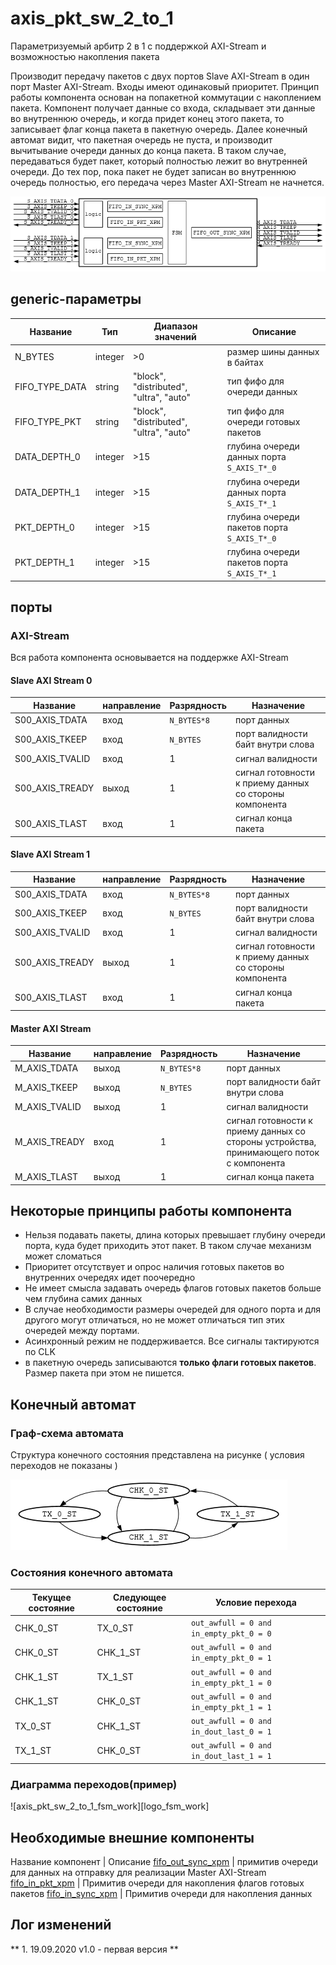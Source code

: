 # axis_pkt_sw_2_to_1

Параметризуемый арбитр 2 в 1 с поддержкой AXI-Stream и возможностью накопления пакета

Производит передачу пакетов с двух портов Slave AXI-Stream в один порт Master AXI-Stream. Входы имеют одинаковый приоритет. Принцип работы компонента основан на попакетной коммутации с накоплением пакета. Компонент получает данные со входа, складывает эти данные во внутреннюю очередь, и когда придет конец этого пакета, то записывает флаг конца пакета в пакетную очередь. Далее конечный автомат видит, что пакетная очередь не пуста, и производит вычитывание очереди данных до конца пакета. В таком случае, передаваться будет пакет, который полностью лежит во внутренней очереди. До тех пор, пока пакет не будет записан во внутреннюю очередь полностью, его передача через Master AXI-Stream не начнется. 


![axis_pkt_sw_2_to_1_struct][axis_pkt_sw_2_to_1_struct_ref]

[axis_pkt_sw_2_to_1_struct_ref]:https://github.com/MasterPlayer/xilinx-vhdl/blob/master/axis_infrastructure/axis_pkt_sw_2_to_1/documentation/axis_pkt_sw_2_to_1_struct.png


## generic-параметры
Название | Тип | Диапазон значений | Описание
---------|-----|-------------------|---------
N_BYTES | integer | >0 | размер шины данных в байтах
FIFO_TYPE_DATA | string | "block", "distributed", "ultra", "auto" | тип фифо для очереди данных
FIFO_TYPE_PKT | string | "block", "distributed", "ultra", "auto" | тип фифо для очереди готовых пакетов
DATA_DEPTH_0 | integer | >15 | глубина очереди данных порта `S_AXIS_T*_0`
DATA_DEPTH_1 | integer | >15 | глубина очереди данных порта `S_AXIS_T*_1`
PKT_DEPTH_0 | integer | >15 | глубина очереди пакетов порта `S_AXIS_T*_0`
PKT_DEPTH_1 | integer | >15 | глубина очереди пакетов порта `S_AXIS_T*_1`

## порты 

### AXI-Stream 

Вся работа компонента основывается на поддержке AXI-Stream

#### Slave AXI Stream 0

Название | направление | Разрядность | Назначение
---------|-------------|-------------|-----------
S00_AXIS_TDATA | вход | `N_BYTES*8` | порт данных
S00_AXIS_TKEEP | вход | `N_BYTES` | порт валидности байт внутри слова
S00_AXIS_TVALID | вход | 1 | сигнал валидности
S00_AXIS_TREADY | выход | 1 | сигнал готовности к приему данных со стороны компонента
S00_AXIS_TLAST | вход | 1 | сигнал конца пакета


#### Slave AXI Stream 1 

Название | направление | Разрядность | Назначение
---------|-------------|-------------|-----------
S00_AXIS_TDATA | вход | `N_BYTES*8` | порт данных
S00_AXIS_TKEEP | вход | `N_BYTES` | порт валидности байт внутри слова
S00_AXIS_TVALID | вход | 1 | сигнал валидности
S00_AXIS_TREADY | выход | 1 | сигнал готовности к приему данных со стороны компонента
S00_AXIS_TLAST | вход | 1 | сигнал конца пакета


#### Master AXI Stream 

Название | направление | Разрядность | Назначение
---------|-------------|-------------|-----------
M_AXIS_TDATA | выход | `N_BYTES*8` | порт данных
M_AXIS_TKEEP | выход | `N_BYTES` | порт валидности байт внутри слова
M_AXIS_TVALID | выход | 1 | сигнал валидности
M_AXIS_TREADY | вход | 1 | сигнал готовности к приему данных со стороны устройства, принимающего поток с компонента
M_AXIS_TLAST | выход | 1 | сигнал конца пакета

## Некоторые принципы работы компонента
- Нельзя подавать пакеты, длина которых превышает глубину очереди порта, куда будет приходить этот пакет. В таком случае механизм может сломаться
- Приоритет отсутствует и опрос наличия готовых пакетов во внутренних очередях идет поочередно
- Не имеет смысла задавать очередь флагов готовых пакетов больше чем глубина самих данных
- В случае необходимости размеры очередей для одного порта и для другого могут отличаться, но не может отличаться тип этих очередей между портами. 
- Асинхронный режим не поддерживается. Все сигналы тактируются по CLK
- в пакетную очередь записываются **только флаги готовых пакетов**. Размер пакета при этом не пишется. 

## Конечный автомат

### Граф-схема автомата

Структура конечного состояния представлена на рисунке ( условия переходов не показаны )

![axis_pkt_sw_2_to_1_fsm][logo_fsm]

[logo_fsm]:https://github.com/MasterPlayer/xilinx-vhdl/blob/master/axis_infrastructure/axis_pkt_sw_2_to_1/documentation/axis_pkt_sw_2_to_1_fsm.png

### Состояния конечного автомата
Текущее состояние | Следующее состояние | Условие перехода
------------------|---------------------|-----------------
CHK_0_ST          | TX_0_ST             | `out_awfull = 0 and in_empty_pkt_0 = 0`
CHK_0_ST          | CHK_1_ST            | `out_awfull = 0 and in_empty_pkt_0 = 1`
CHK_1_ST          | TX_1_ST             | `out_awfull = 0 and in_empty_pkt_1 = 0`
CHK_1_ST          | CHK_0_ST            | `out_awfull = 0 and in_empty_pkt_1 = 1`
TX_0_ST           | CHK_1_ST            | `out_awfull = 0 and in_dout_last_0 = 1`
TX_1_ST           | CHK_0_ST            | `out_awfull = 0 and in_dout_last_1 = 1`

### Диаграмма переходов(пример)

![axis_pkt_sw_2_to_1_fsm_work][logo_fsm_work]

[logo_fsm]:https://github.com/MasterPlayer/xilinx-vhdl/blob/master/axis_infrastructure/axis_pkt_sw_2_to_1/documentation/axis_pkt_sw_2_to_1_fsm_work.png

## Необходимые внешние компоненты
Название компонент | Описание
[fifo_out_sync_xpm](https://github.com/MasterPlayer/xilinx-vhdl/blob/master/fifo_parametrized/fifo_out_sync_xpm/fifo_out_sync_xpm.vhd) | примитив очереди для данных на отправку для реализации Master AXI-Stream
[fifo_in_pkt_xpm](https://github.com/MasterPlayer/xilinx-vhdl/blob/master/fifo_parametrized/fifo_in_pkt_xpm/fifo_in_pkt_xpm.vhd) | Примитив очереди для накопления флагов готовых пакетов
[fifo_in_sync_xpm](https://github.com/MasterPlayer/xilinx-vhdl/blob/master/fifo_parametrized/fifo_in_sync_xpm/fifo_in_sync_xpm.vhd) | Примитив очереди для накопления данных


## Лог изменений

** 1. 19.09.2020 v1.0 - первая версия **